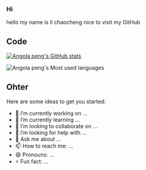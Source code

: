 ### Hi
hello my name is li chaocheng nice to visit my GitHub

## Code
[![Angola peng's GitHub stats](https://github-readme-stats.vercel.app/api?username=Cc360428&show_icons=true&theme=radical)](https://github.com/anuraghazra/github-readme-stats)

![Angola peng's Most used languages](https://github-readme-stats.vercel.app/api/top-langs/?username=Cc360428&layout=compact&hide_border=true&langs_count=10)


## Ohter
Here are some ideas to get you started:
- 🔭 I’m currently working on ...
- 🌱 I’m currently learning ...
- 👯 I’m looking to collaborate on ...
- 🤔 I’m looking for help with ...
- 💬 Ask me about ...
- 📫 How to reach me: ...
- 😄 Pronouns: ...
- ⚡ Fun fact: ...
